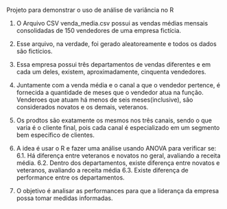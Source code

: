 Projeto para demonstrar o uso de análise de variância no R

1.  O Arquivo CSV venda_media.csv possui as vendas médias mensais consolidadas de 150 vendedores de uma empresa fictícia. 
2. Esse arquivo, na verdade, foi gerado aleatoreamente e todos os dados são fictícios.
3. Essa empresa possui três departamentos de vendas diferentes e em cada um deles, existem, aproximadamente, cinquenta vendedores.
4. Juntamente com a venda média e o canal a que o vendedor pertence, é fornecida a quantidade de meses que o vendedor atua na função. Venderoes que atuam há menos de seis meses(inclusive), são considerados novatos e os demais, veteranos.
5. Os prodtos são exatamente os mesmos nos três canais, sendo o que varia é o cliente final, pois cada canal é especializado em um segmento bem específico de clientes.

6. A idea é usar o R e fazer uma análise usando ANOVA para verificar se:
	6.1. Há diferença entre veteranos e novatos no geral, avaliando a receita média.
	6.2. Dentro dos departamentos, existe diferença entre novatos e veteranos, avaliando a receita média
	6.3. Existe diferença de performance entre os departamentos.
7. O objetivo é analisar as performances para que a liderança da empresa possa tomar medidas informadas.